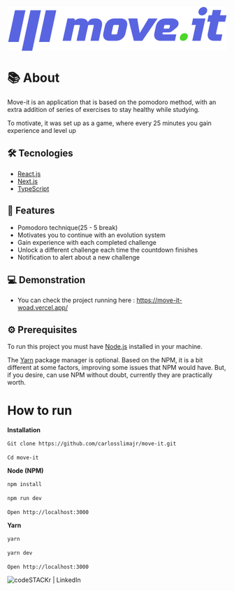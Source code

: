 <div align="center">

![Move.it][logo]

</div>

# 📚 About

Move-it is an application that is based on the pomodoro method, with an extra addition of series of exercises to stay healthy while studying.

To motivate, it was set up as a game, where every 25 minutes you gain experience and level up

## 🛠 Tecnologies

- [React.js][reactjs]
- [Next.js][nextjs]
- [TypeScript][typejs]

## 📑 Features

- Pomodoro technique(25 - 5 break)
- Motivates you to continue with an evolution system
- Gain experience with each completed challenge
- Unlock a different challenge each time the countdown finishes
- Notification to alert about a new challenge

## 💻 Demonstration

- You can check the project running here : https://move-it-woad.vercel.app/

## ⚙ Prerequisites

To run this project you must have [Node.js][nodejs] installed in your machine.

The [Yarn][yarnjs] package manager is optional. Based on the NPM, it is a bit different at some factors, improving some issues that NPM would have. But, if you desire, can use NPM without doubt, currently they are practically worth.

# How to run

**Installation**

```
Git clone https://github.com/carlosslimajr/move-it.git

Cd move-it
```

**Node (NPM)**

```
npm install

npm run dev

Open http://localhost:3000
```

**Yarn**

```
yarn

yarn dev

Open http://localhost:3000
```

[<img align="left" alt="codeSTACKr | LinkedIn" src="https://camo.githubusercontent.com/6a4148c3544b19f1bd501658fb7dc59cbcf651c4/68747470733a2f2f696d672e736869656c64732e696f2f62616467652f2d4c696e6b6564496e2d626c75653f7374796c653d666c61742d737175617265266c6f676f3d4c696e6b6564696e266c6f676f436f6c6f723d7768697465266c696e6b3d68747470733a2f2f7777772e6c696e6b6564696e2e636f6d2f696e2f72616661656c6673696c7661312f" />][linkedin]

[logo]: ./public/logo-full.svg
[move-it-url]: https://move-it-now-better.vercel.app/
[reactjs]: https://reactjs.org/
[nextjs]: https://nextjs.org/
[nodejs]: https://nodejs.org/
[yarnjs]: https://yarnpkg.com/
[typejs]: https://www.typescriptlang.org/
[linkedin]: https://www.linkedin.com/in/carlos-s%C3%A9rgio-lima-1b3a0017a
